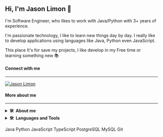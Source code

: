 ## Hi, I'm Jason Limon 👋

I'm  Software Engineer, who likes to work with Java/Python with 3+ years of experience.

I'm passionate technology, I like to learn new things day by day. I really like to develop applications using languages like Java, Python even JavaScript.

This place It's for save my projects, I like develop in my Free time or learning something new :books:

#### Connect with me
---
[![Jason Limon](https://img.shields.io/badge/LinkedIn-0077B5?style=for-the-badge&logo=linkedin&logoColor=white)](https://mx.linkedin.com/in/jason-limon-bab886170)


#### More about me
---
<details>
  <summary><b>🛠️&nbsp;&nbsp;About&nbsp;me</b></summary>
  <br/>
  <p>
    I like read books
  </p>
</details>

<details>
  <summary><b>🛠️&nbsp;&nbsp;Languages&nbsp;and&nbsp;Tools</b></summary>
  <br/>
  <p>
    <span> <img src="https://github.com/JasonLimonUS/JasonLimonUS/blob/main/svg/java-svgrepo-com.svg" alt="Java" width="40" height="40"/> </span>
    <span> <img src="https://github.com/JasonLimonUS/JasonLimonUS/blob/main/svg/python-svgrepo-com.svg" alt="Python" width="40" height="40"/> </span>
  </p>
</details>


Java
Python
JavaScript
TypeScript
PostgreSQL
MySQL
Git

